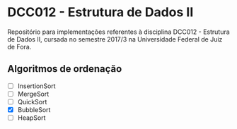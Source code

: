# DCC012 - Estrutura de Dados II

Repositório para implementações referentes à disciplina DCC012 - Estrutura de Dados II, cursada no semestre 2017/3 na Universidade Federal de Juiz de Fora.

## Algoritmos de ordenação
- [ ] InsertionSort
- [ ] MergeSort
- [ ] QuickSort
- [x] BubbleSort
- [ ] HeapSort
